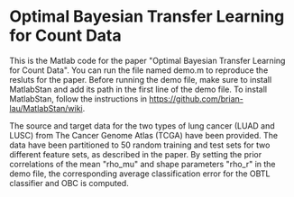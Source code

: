 # Optimal Bayesian Transfer Learning for Count Data
This is the Matlab code for the paper "Optimal Bayesian Transfer Learning for Count Data". You can run the file named demo.m to reproduce the resluts for the paper. Before running the demo file, make sure to install MatlabStan and add its path in the first line of the demo file. To install MatlabStan, follow the instructions in https://github.com/brian-lau/MatlabStan/wiki.

The source and target data for the two types of lung cancer (LUAD and LUSC) from The Cancer Genome Atlas (TCGA) have been provided. The data have been partitioned to 50 random training and test sets for two different feature sets, as described in the paper. By setting the  prior correlations of the mean "rho_mu" and shape parameters "rho_r" in the demo file, the corresponding average classification error for the OBTL classifier and OBC is computed. 
